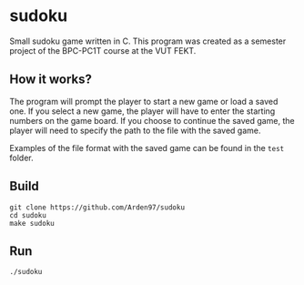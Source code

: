 # sudoku
Small sudoku game written in C. This program was created as a semester project of the BPC-PC1T course at the VUT FEKT.

## How it works?

The program will prompt the player to start a new game or load a saved one. If you select a new game, the player will have to enter the starting numbers on the game board. If you choose to continue the saved game, the player will need to specify the path to the file with the saved game.

Examples of the file format with the saved game can be found in the `test` folder.

## Build
```
git clone https://github.com/Arden97/sudoku
cd sudoku
make sudoku
```
## Run
```
./sudoku
```
